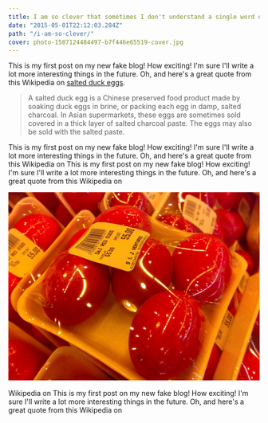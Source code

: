 ```yaml
---
title: I am so clever that sometimes I don't understand a single word of what I am saying
date: "2015-05-01T22:12:03.284Z"
path: "/i-am-so-clever/"
cover: photo-1507124484497-b7f446e65519-cover.jpg
---
```


This is my first post on my new fake blog! How exciting! I'm sure I'll write a lot more interesting things in the future. Oh, and here's a great quote from this Wikipedia on [salted duck eggs](http://en.wikipedia.org/wiki/Salted_duck_egg).

>A salted duck egg is a Chinese preserved food product made by soaking duck eggs in brine, or packing each egg in damp, salted charcoal. In Asian supermarkets, these eggs are sometimes sold covered in a thick layer of salted charcoal paste. The eggs may also be sold with the salted paste.

This is my first post on my new fake blog! How exciting! I'm sure I'll write a lot more interesting things in the future. Oh, and here's a great quote from this Wikipedia on This is my first post on my new fake blog! How exciting! I'm sure I'll write a lot more interesting things in the future. Oh, and here's a great quote from this Wikipedia on 

![Chinese Salty Egg](./salty_egg.jpg "TO jest caption")

Wikipedia on This is my first post on my new fake blog! How exciting! I'm sure I'll write a lot more interesting things in the future. Oh, and here's a great quote from this Wikipedia on